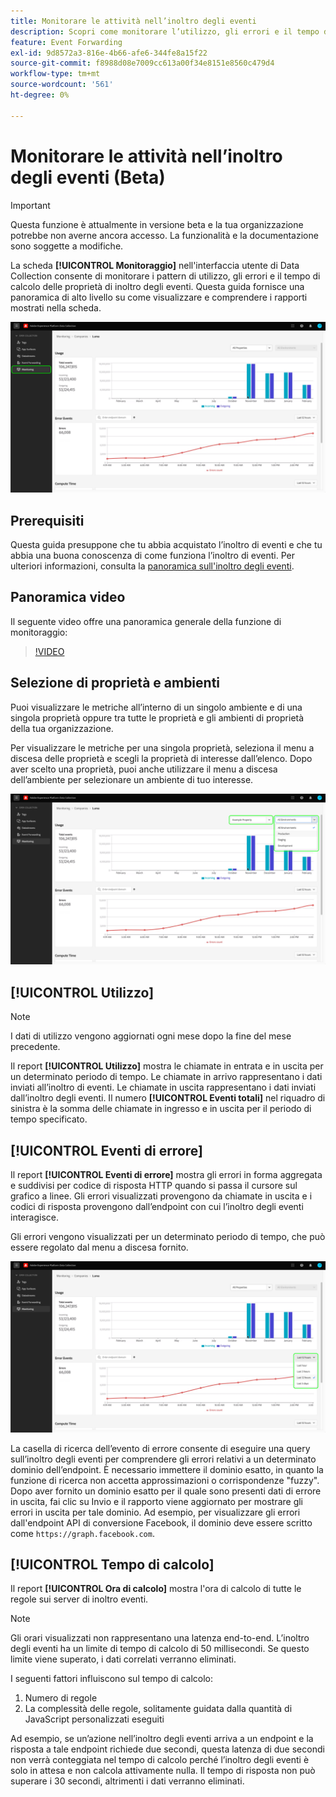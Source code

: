 ```yaml
---
title: Monitorare le attività nell’inoltro degli eventi
description: Scopri come monitorare l’utilizzo, gli errori e il tempo di calcolo nelle proprietà di inoltro degli eventi.
feature: Event Forwarding
exl-id: 9d8572a3-816e-4b66-afe6-344fe8a15f22
source-git-commit: f8988d08e7009cc613a00f34e8151e8560c479d4
workflow-type: tm+mt
source-wordcount: '561'
ht-degree: 0%

---
```


# Monitorare le attività nell’inoltro degli eventi (Beta)

>[!IMPORTANT]
>
>Questa funzione è attualmente in versione beta e la tua organizzazione potrebbe non averne ancora accesso. La funzionalità e la documentazione sono soggette a modifiche.

La scheda **[!UICONTROL Monitoraggio]** nell&#39;interfaccia utente di Data Collection consente di monitorare i pattern di utilizzo, gli errori e il tempo di calcolo delle proprietà di inoltro degli eventi. Questa guida fornisce una panoramica di alto livello su come visualizzare e comprendere i rapporti mostrati nella scheda.

![Immagine che mostra la scheda di monitoraggio nell&#39;interfaccia utente di Data Collection](../../images/ui/event-forwarding/monitoring/monitoring-tab.png)

## Prerequisiti

Questa guida presuppone che tu abbia acquistato l’inoltro di eventi e che tu abbia una buona conoscenza di come funziona l’inoltro di eventi. Per ulteriori informazioni, consulta la [panoramica sull&#39;inoltro degli eventi](./overview.md).

## Panoramica video

Il seguente video offre una panoramica generale della funzione di monitoraggio:

>[!VIDEO](https://video.tv.adobe.com/v/343999?quality=12&learn=on)

## Selezione di proprietà e ambienti

Puoi visualizzare le metriche all’interno di un singolo ambiente e di una singola proprietà oppure tra tutte le proprietà e gli ambienti di proprietà della tua organizzazione.

Per visualizzare le metriche per una singola proprietà, seleziona il menu a discesa delle proprietà e scegli la proprietà di interesse dall’elenco. Dopo aver scelto una proprietà, puoi anche utilizzare il menu a discesa dell’ambiente per selezionare un ambiente di tuo interesse.

![Immagine che mostra i menu a discesa dell&#39;ambiente delle proprietà nell&#39;interfaccia utente](../../images/ui/event-forwarding/monitoring/property-environment.png)

## [!UICONTROL Utilizzo]

>[!NOTE]
>
>I dati di utilizzo vengono aggiornati ogni mese dopo la fine del mese precedente.

Il report **[!UICONTROL Utilizzo]** mostra le chiamate in entrata e in uscita per un determinato periodo di tempo. Le chiamate in arrivo rappresentano i dati inviati all’inoltro di eventi. Le chiamate in uscita rappresentano i dati inviati dall’inoltro degli eventi. Il numero **[!UICONTROL Eventi totali]** nel riquadro di sinistra è la somma delle chiamate in ingresso e in uscita per il periodo di tempo specificato.

## [!UICONTROL Eventi di errore]

Il report **[!UICONTROL Eventi di errore]** mostra gli errori in forma aggregata e suddivisi per codice di risposta HTTP quando si passa il cursore sul grafico a linee. Gli errori visualizzati provengono da chiamate in uscita e i codici di risposta provengono dall’endpoint con cui l’inoltro degli eventi interagisce.

Gli errori vengono visualizzati per un determinato periodo di tempo, che può essere regolato dal menu a discesa fornito.

![Immagine che mostra il menu a discesa del periodo di tempo per il report Eventi di errore](../../images/ui/event-forwarding/monitoring/error-time.png)

La casella di ricerca dell’evento di errore consente di eseguire una query sull’inoltro degli eventi per comprendere gli errori relativi a un determinato dominio dell’endpoint. È necessario immettere il dominio esatto, in quanto la funzione di ricerca non accetta approssimazioni o corrispondenze &quot;fuzzy&quot;. Dopo aver fornito un dominio esatto per il quale sono presenti dati di errore in uscita, fai clic su Invio e il rapporto viene aggiornato per mostrare gli errori in uscita per tale dominio. Ad esempio, per visualizzare gli errori dall&#39;endpoint API di conversione Facebook, il dominio deve essere scritto come `https://graph.facebook.com`.

## [!UICONTROL Tempo di calcolo]

Il report **[!UICONTROL Ora di calcolo]** mostra l&#39;ora di calcolo di tutte le regole sui server di inoltro eventi.

>[!NOTE]
>
>Gli orari visualizzati non rappresentano una latenza end-to-end. L’inoltro degli eventi ha un limite di tempo di calcolo di 50 millisecondi. Se questo limite viene superato, i dati correlati verranno eliminati.

I seguenti fattori influiscono sul tempo di calcolo:

1. Numero di regole
2. La complessità delle regole, solitamente guidata dalla quantità di JavaScript personalizzati eseguiti

Ad esempio, se un’azione nell’inoltro degli eventi arriva a un endpoint e la risposta a tale endpoint richiede due secondi, questa latenza di due secondi non verrà conteggiata nel tempo di calcolo perché l’inoltro degli eventi è solo in attesa e non calcola attivamente nulla. Il tempo di risposta non può superare i 30 secondi, altrimenti i dati verranno eliminati.
